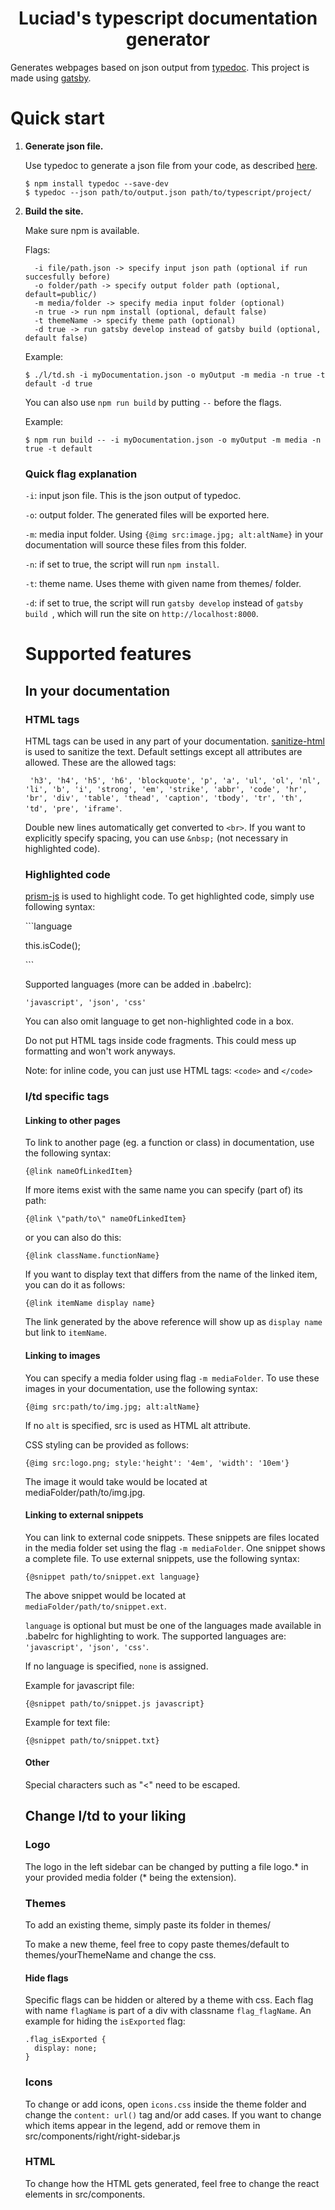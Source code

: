 <h1 align="center">
  Luciad's typescript documentation generator
</h1>

Generates webpages based on json output from  [typedoc](https://typedoc.org/). This project is made using [gatsby](www.gatsby.org).


# Quick start

1.  **Generate json file.**

    Use typedoc to generate a json file from your code, as described [here](https://typedoc.org/api/).

    ```shell
    $ npm install typedoc --save-dev
    $ typedoc --json path/to/output.json path/to/typescript/project/
    ```

1. **Build the site.**

    Make sure npm is available.

    Flags:
    ```shell
      -i file/path.json -> specify input json path (optional if run succesfully before)
      -o folder/path -> specify output folder path (optional, default=public/)
      -m media/folder -> specify media input folder (optional)
      -n true -> run npm install (optional, default false)
      -t themeName -> specify theme path (optional)
      -d true -> run gatsby develop instead of gatsby build (optional, default false)
    ```

    Example:

    ```shell
    $ ./l/td.sh -i myDocumentation.json -o myOutput -m media -n true -t default -d true
    ```

    You can also use ```npm run build``` by putting ```--``` before the flags.

    Example:

    ```shell
    $ npm run build -- -i myDocumentation.json -o myOutput -m media -n true -t default
    ```
    ### Quick flag explanation

    `-i`: input json file. This is the json output of typedoc.

    `-o`: output folder. The generated files will be exported here.

    `-m`: media input folder. Using `{@img src:image.jpg; alt:altName}` in your documentation will source these files from this folder.

    `-n`: if  set to true, the script will run `npm install`.

    `-t`: theme name. Uses theme with given name from themes/ folder.

    `-d`: if set to true, the script will run `gatsby develop` instead of `gatsby build `, which will run the site on `http://localhost:8000`.

    # Supported features
    ## In your documentation
    ### HTML tags
    HTML tags can be used in any part of your documentation.
    [sanitize-html](https://www.npmjs.com/package/sanitize-html) is used to sanitize the text. Default settings except all attributes are allowed. These are the allowed tags:

    ` 'h3', 'h4', 'h5', 'h6', 'blockquote', 'p', 'a', 'ul', 'ol', 'nl', 'li', 'b', 'i', 'strong', 'em', 'strike', 'abbr', 'code', 'hr', 'br', 'div', 'table', 'thead', 'caption', 'tbody', 'tr', 'th', 'td', 'pre', 'iframe'`.

    Double new lines automatically get converted to `<br>`. If you want to explicitly specify spacing, you can use `&nbsp;` (not necessary in highlighted code).

    ### Highlighted code
    [prism-js](https://prismjs.com/) is used to highlight code.
    To get highlighted code, simply use following syntax:

    \```language

    this.isCode();

    \```

    Supported languages (more can be added in .babelrc):

    `'javascript', 'json', 'css'`

    You can also omit language to get non-highlighted code in a box.

    Do not put HTML tags inside code fragments. This could mess up formatting and won't work anyways.

    Note: for inline code, you can just use HTML tags: `<code>` and `</code>`

    ### l/td specific tags

    #### Linking to other pages

    To link to another page (eg. a function or class) in documentation, use the following syntax:
    ```
    {@link nameOfLinkedItem}
    ```

    If more items exist with the same name you can specify (part of) its path:
    ```
    {@link \"path/to\" nameOfLinkedItem}
    ```
    or you can also do this:
    ```
    {@link className.functionName}
    ```

    If you want to display text that differs from the name of the linked item, you can do it as follows:
    ```
    {@link itemName display name}
    ```
    The link generated by the above reference will show up as  `display name` but link to `itemName`.

    #### Linking to images
    You can specify a media folder using flag `-m mediaFolder`. To use these images in your documentation, use the following syntax:
    ```
    {@img src:path/to/img.jpg; alt:altName}
    ```
    If no `alt` is specified, src is used as HTML alt attribute.

    CSS styling can be provided as follows:

    ```
    {@img src:logo.png; style:'height': '4em', 'width': '10em'}
    ```

    The image it would take would be located at mediaFolder/path/to/img.jpg.

    #### Linking to external snippets
    You can link to external code snippets. These snippets are files located in the media folder set using the flag `-m mediaFolder`. One snippet shows a complete file. To use external snippets, use the following syntax:
    ```
    {@snippet path/to/snippet.ext language}
    ```

    The above snippet would be located at `mediaFolder/path/to/snippet.ext`.

    `language` is optional but must be one of the languages made available in .babelrc for highlighting to work. The supported languages are: `'javascript', 'json', 'css'`.

    If no language is specified, `none` is assigned.

    Example for javascript file:

    ```
    {@snippet path/to/snippet.js javascript}
    ```

    Example for text file:


    ```
    {@snippet path/to/snippet.txt}
    ```


    #### Other

    Special characters such as "<" need to be escaped.

    ## Change l/td to your liking

    ### Logo
    The logo in the left sidebar can be changed by putting a file logo.* in your provided media folder (* being the extension).

    ### Themes
    To add an existing theme, simply paste its folder in themes/

    To make a new theme, feel free to copy paste themes/default to themes/yourThemeName and change the css.

    #### Hide flags
    Specific flags can be hidden or altered by a theme with css. Each flag with name `flagName` is part of a div with classname `flag_flagName`. An example for hiding the `isExported` flag:
    ```
    .flag_isExported {
      display: none;
    }
    ```
    ### Icons
    To change or add icons, open `icons.css` inside the theme folder and change the `content: url()` tag and/or add cases. If you want to change which items appear in the legend, add or remove them in src/components/right/right-sidebar.js

    ### HTML
    To change how the HTML gets generated, feel free to change the react elements in src/components.